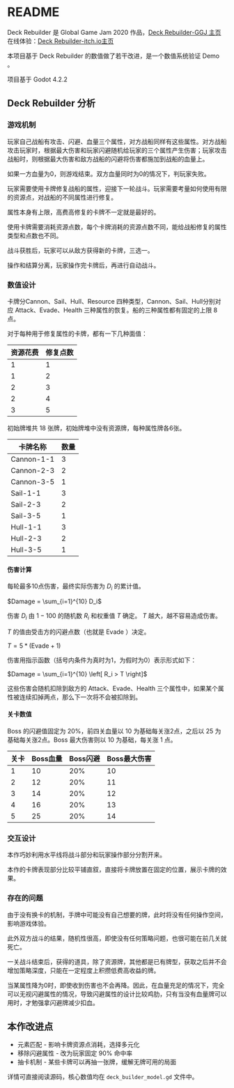 # README

Deck Rebuilder 是 Global Game Jam 2020 作品，[Deck Rebuilder-GGJ 主页](https://v3.globalgamejam.org/2020/games/deck-deck-9) 在线体验：[Deck Rebuilder-itch.io主页](https://pinksparkle.itch.io/deck-rebuilder)

本项目基于 Deck Rebuilder 的数值做了若干改进，是一个数值系统验证 Demo 。

项目基于 Godot 4.2.2

## Deck Rebuilder 分析

### 游戏机制

玩家自己战船有攻击、闪避、血量三个属性，对方战船同样有这些属性。对方战船攻击玩家时，根据最大伤害和玩家闪避随机给玩家的三个属性产生伤害；玩家攻击战船时，则根据最大伤害和敌方战船的闪避将伤害都施加到战船的血量上。

如果一方血量为0，则游戏结束。双方血量同时为0的情况下，判玩家失败。

玩家需要使用卡牌修复战船的属性，迎接下一轮战斗。玩家需要考量如何使用有限的资源点，对战船的不同属性进行修复。

属性本身有上限，高费高修复的卡牌不一定就是最好的。

使用卡牌需要消耗资源点数，每个卡牌消耗的资源点数不同，能给战船修复的属性类型和点数也不同。

战斗获胜后，玩家可以从敌方获得新的卡牌，三选一。

操作和结算分离，玩家操作完卡牌后，再进行自动战斗。

### 数值设计

卡牌分Cannon、Sail、Hull、Resource 四种类型，Cannon、Sail、Hull分别对应 Attack、Evade、Health 三种属性的恢复。船的三种属性都有固定的上限 8 点。

对于每种用于修复属性的卡牌，都有一下几种面值：

| 资源花费 | 修复点数 |
| ---- | ---- |
| 1    | 1    |
| 1    | 2    |
| 2    | 3    |
| 2    | 4    |
| 3    | 5    |

初始牌堆共 18 张牌，初始牌堆中没有资源牌，每种属性牌各6张。

| 卡牌名称       | 数量  |
| ---------- | --- |
| Cannon-1-1 | 3   |
| Cannon-2-3 | 2   |
| Cannon-3-5 | 1   |
| Sail-1-1   | 3   |
| Sail-2-3   | 2   |
| Sail-3-5   | 1   |
| Hull-1-1   | 3   |
| Hull-2-3   | 2   |
| Hull-3-5   | 1   |

#### 伤害计算

每轮最多10点伤害，最终实际伤害为 $D_i$ 的累计值。

$Damage = \sum_{i=1}^{10} D_i$

伤害 $D_i$ 由 $1-100$ 的随机数 $R_i$ 和权重值 $T$ 确定。 $T$ 越大，越不容易造成伤害。

$T$ 的值由受击方的闪避点数（也就是 Evade ）决定。

$T=5*(\text{Evade}+1)$

伤害用指示函数（括号内条件为真时为1，为假时为0）表示形式如下：

$Damage = \sum_{i=1}^{10} \left[ R_i > T \right]$

这些伤害会随机扣除到敌方的 Attack、Evade、Health 三个属性中，如果某个属性被连续扣掉两点，那么下一次将不会被扣除到。

#### 关卡数值

Boss 的闪避值固定为 20%，前四关血量以 10 为基础每关涨2点，之后以 25 为基础每关涨2点。Boss 最大伤害则以 10 为基础，每关涨 1 点。

| 关卡  | Boss血量 | Boss闪避 | Boss最大伤害 |
| --- | ------ | ------ | -------- |
| 1   | 10     | 20%    | 10       |
| 2   | 12     | 20%    | 11       |
| 3   | 14     | 20%    | 12       |
| 4   | 16     | 20%    | 13       |
| 5   | 25     | 20%    | 14       |

### 交互设计

本作巧妙利用水平线将战斗部分和玩家操作部分分割开来。

本作的卡牌表现部分比较平铺直叙，直接将卡牌放置在固定的位置，展示卡牌的效果。


### 存在的问题

由于没有换卡的机制，手牌中可能没有自己想要的牌，此时将没有任何操作空间，影响游戏体验。

此外双方战斗的结果，随机性很高，即使没有任何策略问题，也很可能在前几关就死亡。

一关战斗结束后，获得的道具，除了资源牌，其他都是已有牌型，获取之后并不会增加策略深度，只能在一定程度上积攒低费高收益的牌。

当某属性降为0时，即使收到伤害也不会再降。因此，在血量充足的情况下，完全可以无视闪避属性的情况，导致闪避属性的设计比较鸡肋，只有当没有血量牌可以用时，才勉强拿闪避牌减少扣血。

## 本作改进点

- 元素匹配 - 影响卡牌资源点消耗，选择多元化
- 移除闪避属性 - 改为玩家固定 90% 命中率
- 抽卡机制 - 某些卡牌可以再抽一张牌，缓解无牌可用的局面

详情可直接阅读源码，核心数值均在 `deck_builder_model.gd` 文件中。



